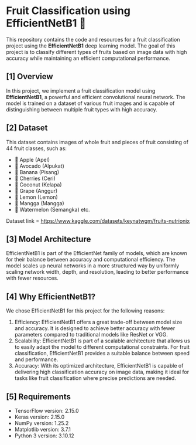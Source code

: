 # Fruit Classification using EfficientNetB1 🍎

This repository contains the code and resources for a fruit classification project using the **EfficientNetB1** deep learning model. The goal of this project is to classify different types of fruits based on image data with high accuracy while maintaining an efficient computational performance.

## [1] Overview

In this project, we implement a fruit classification model using **EfficientNetB1**, a powerful and efficient convolutional neural network. The model is trained on a dataset of various fruit images and is capable of distinguishing between multiple fruit types with high accuracy.

## [2] Dataset

This dataset contains images of whole fruit and pieces of fruit consisting of 44 fruit classes, such as:
* 🍎 Apple (Apel)
* 🥑 Avocado (Alpukat)
* 🍌 Banana (Pisang)
* 🍒 Cherries (Ceri)
* 🥥 Coconut (Kelapa)
* 🍇 Grape (Anggur)
* 🍋 Lemon (Lemon)
* 🥭 Mangga (Mangga)
* 🍉 Watermelon (Semangka) etc.

Dataset link = https://www.kaggle.com/datasets/keynatwgm/fruits-nutrionix

## [3] Model Architecture

EfficientNetB1 is part of the EfficientNet family of models, which are known for their balance between accuracy and computational efficiency. The model scales up neural networks in a more structured way by uniformly scaling network width, depth, and resolution, leading to better performance with fewer resources.

## [4] Why EfficientNetB1?

We chose EfficientNetB1 for this project for the following reasons:
1. Efficiency: EfficientNetB1 offers a great trade-off between model size and accuracy. It is designed to achieve better accuracy with fewer parameters compared to traditional models like ResNet or VGG.
2. Scalability: EfficientNetB1 is part of a scalable architecture that allows us to easily adapt the model to different computational constraints. For fruit classification, EfficientNetB1 provides a suitable balance between speed and performance.
3. Accuracy: With its optimized architecture, EfficientNetB1 is capable of delivering high classification accuracy on image data, making it ideal for tasks like fruit classification where precise predictions are needed.

## [5] Requirements

* TensorFlow version: 2.15.0
* Keras version: 2.15.0
* NumPy version: 1.25.2
* Matplotlib version: 3.7.1
* Python 3 version: 3.10.12 
